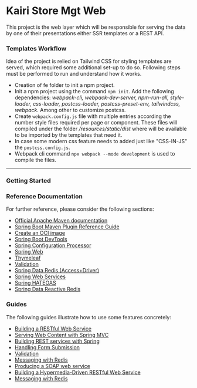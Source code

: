 # Kairi Store Mgt Web
This project is the web layer which will be responsible for serving the data by one of their presentations
either SSR templates or a REST API.

### Templates Workflow
Idea of the project is relied on Tailwind CSS for styling templates are served, which required some additional
set-up to do so. Following steps must be performed to run and understand how it works.

- Creation of fe folder to init a npm project.
- Init a npm project using the command `npm init`. Add the following dependencies: 
  _webpack-cli, webpack-dev-server, npm-run-all, style-loader, css-loader, postcss-loader, postcss-preset-env, tailwindcss, webpack._ 
  Among other to customize postcss.
- Create `webpack.config.js` file with multiple entries according the number style files required per page or component. These files will compiled
  under the folder _/resources/static/dist_ where will be available to be imported by the templates that need it.
- In case some modern css feature needs to added just like "CSS-IN-JS" the `postcss.config.js`.
- Webpack cli command `npx webpack --mode development` is used to compile the files.

 - - - - - - - 

### Getting Started

### Reference Documentation
For further reference, please consider the following sections:

* [Official Apache Maven documentation](https://maven.apache.org/guides/index.html)
* [Spring Boot Maven Plugin Reference Guide](https://docs.spring.io/spring-boot/docs/3.1.5/maven-plugin/reference/html/)
* [Create an OCI image](https://docs.spring.io/spring-boot/docs/3.1.5/maven-plugin/reference/html/#build-image)
* [Spring Boot DevTools](https://docs.spring.io/spring-boot/docs/3.1.5/reference/htmlsingle/index.html#using.devtools)
* [Spring Configuration Processor](https://docs.spring.io/spring-boot/docs/3.1.5/reference/htmlsingle/index.html#appendix.configuration-metadata.annotation-processor)
* [Spring Web](https://docs.spring.io/spring-boot/docs/3.1.5/reference/htmlsingle/index.html#web)
* [Thymeleaf](https://docs.spring.io/spring-boot/docs/3.1.5/reference/htmlsingle/index.html#web.servlet.spring-mvc.template-engines)
* [Validation](https://docs.spring.io/spring-boot/docs/3.1.5/reference/htmlsingle/index.html#io.validation)
* [Spring Data Redis (Access+Driver)](https://docs.spring.io/spring-boot/docs/3.1.5/reference/htmlsingle/index.html#data.nosql.redis)
* [Spring Web Services](https://docs.spring.io/spring-boot/docs/3.1.5/reference/htmlsingle/index.html#io.webservices)
* [Spring HATEOAS](https://docs.spring.io/spring-boot/docs/3.1.5/reference/htmlsingle/index.html#web.spring-hateoas)
* [Spring Data Reactive Redis](https://docs.spring.io/spring-boot/docs/3.1.5/reference/htmlsingle/index.html#data.nosql.redis)

### Guides
The following guides illustrate how to use some features concretely:

* [Building a RESTful Web Service](https://spring.io/guides/gs/rest-service/)
* [Serving Web Content with Spring MVC](https://spring.io/guides/gs/serving-web-content/)
* [Building REST services with Spring](https://spring.io/guides/tutorials/rest/)
* [Handling Form Submission](https://spring.io/guides/gs/handling-form-submission/)
* [Validation](https://spring.io/guides/gs/validating-form-input/)
* [Messaging with Redis](https://spring.io/guides/gs/messaging-redis/)
* [Producing a SOAP web service](https://spring.io/guides/gs/producing-web-service/)
* [Building a Hypermedia-Driven RESTful Web Service](https://spring.io/guides/gs/rest-hateoas/)
* [Messaging with Redis](https://spring.io/guides/gs/messaging-redis/)

